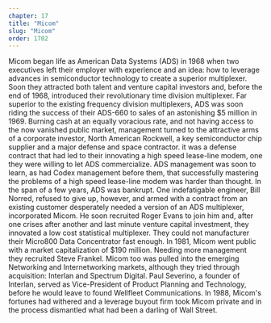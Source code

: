 ```yaml
---
chapter: 17
title: "Micom"
slug: "Micom"
order: 1702
---
```


Micom began life as American Data Systems (ADS) in 1968 when two executives left their employer with experience and an idea: how to leverage advances in semiconductor technology to create a superior multiplexer. Soon they attracted both talent and venture capital investors and, before the end of 1968, introduced their revolutionary time division multiplexer. Far superior to the existing frequency division multiplexers, ADS was soon riding the success of their ADS-660 to sales of an astonishing $5 million in 1969. Burning cash at an equally voracious rate, and not having access to the now vanished public market, management turned to the attractive arms of a corporate investor, North American Rockwell, a key semiconductor chip supplier and a major defense and space contractor. it was a defense contract that had led to their innovating a high speed lease-line modem, one they were willing to let ADS commercialize. ADS management was soon to learn, as had Codex management before them, that successfully mastering the problems of a high speed lease-line modem was harder than thought. In the span of a few years, ADS was bankrupt. One indefatigable engineer, Bill Norred, refused to give up, however, and armed with a contract from an existing customer desperately needed a version of an ADS multiplexer, incorporated Micom. He soon recruited Roger Evans to join him and, after one crises after another and last minute venture capital investment, they innovated a low cost statistical multiplexer. They could not manufacturer their Micro800 Data Concentrator fast enough. In 1981, Micom went public with a market capitalization of $190 million. Needing more management they recruited Steve Frankel. Micom too was pulled into the emerging Networking and Internetworking markets, although they tried through acquisition: Interlan and Spectrum Digital. Paul Severino, a founder of Interlan, served as Vice-President of Product Planning and Technology, before he would leave to found Wellfleet Communications. In 1988, Micom's fortunes had withered and a leverage buyout firm took Micom private and in the process dismantled what had been a darling of Wall Street.
